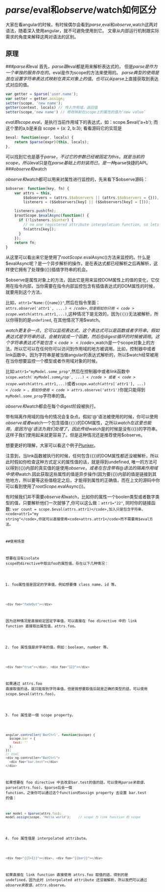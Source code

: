 # $parse/$eval和$observe/$watch如何区分

大家在看angular的时候，有时候偶尔会看到$parse,$eval和$observe,$watch这两对语法，随着深入使用angular，就不可避免使用到它。
文章从内部运行机制跟实际需求的角度来解释这两对语法的区别。

## 原理
###$parse和$eval
首先，$parse跟$eval都是用来解析表达式的， 但是$parse是作为一个单独的服务存在的。$eval是作为scope的方法来使用的。
$parse典型的使用是放在设置字符串表达式映射在真实对象上的值。也可以从$parse上直接获取到表达式对应的值。

```javascript
var getter = $parse('user.name'); 
var setter = getter.assign; 
setter(scope, 'new name');
getter(context, locals) // 传入作用域，返回值
setter(scope,'new name') // 修改映射在scope上的属性的值为‘new value’
```
$eval 即scope.$eval，是执行当前作用域下的表达式，如：scope.$eval('a+b'); 而这个里的a,b是来自 scope = {a: 2, b:3};
看看源码它的实现是
```javascript
$eval: function(expr, locals) {
    return $parse(expr)(this, locals);
},
```
可以找到它也是基于$parse，不过它的参数已经被固定为this，就是当前的scope，所以$eval只是在$parse基础上的封装而已，是一种$parse快捷的API。
###$observe和$watch

$observe和$watch都可以用来对属性进行监控的，先来看下$observe源码：
```javascript
$observe: function(key, fn) {
	var attrs = this,
	    $$observers = (attrs.$$observers || (attrs.$$observers = {})),
	    listeners = ($$observers[key] || ($$observers[key] = []));

	listeners.push(fn);
	$rootScope.$evalAsync(function() {
	  if (!listeners.$$inter) {
	    // no one registered attribute interpolation function, so lets call it manually
	    fn(attrs[key]);
	  }
	});
	return fn;
}
```
从这里可以看出来它是使用了$rootScope.$evalAsync()方法来监控的。什么是$evalAsync呢？是一个异步解析的操作，是在表达式都已经解析之后再解析，这样使它拥有了处理像{{}}插值字符串的机会。

$observe是属性对象上的方法，因此它是用来监控DOM属性上的值的变化，它仅用在指令内部，当你需要在指令内部监控包含有插值表达式的DOM属性的时候，就要用到这个方法，

比如，<code>attr1="Name:{{name}}"</code>,然后在指令里面：<code>attrs.$observe('attr1', ....)</code>,但是假如你只用<code>scope.$watch(attrs.attr1,...)</code>,这种情况下是无效的，因为<code>{{}}</code>无法被解析，所以你得到的是<code>undefined</code>, 在其他情况下用$watch。

$watch更复杂一点，它可以监视表达式，这个表达式可以是函数或者字符串，假如表达式是字符串的话，会被封装成一个函数，然后在digest循环的时候被调用。 这个字符串表达式不能包含<code>{{}}</code>,$watch是一个scope对象上的方法，所以它可以在任何你可以访问到作用域的地方被调用。比如，控制器中或者link函数中。因为字符串是被当做angular的表达式解析的，所以$watch经常被用在当你想要监控一个模型或者作用域对象的时候，

比如:<code>attr1="myModel.some_prop"</code>,然后在控制器中或者link函数中<code>scope.$watch('myModel.some_prop',...)</code>或者<code>scope.$watch(attrs.attr1,...)</code>或者<code>scope.$watch(attrs['attr1'],...)</code>。假如你使用<code>attrs.$observe('attr1')</code>你就只能得到<code>myModel.some_prop</code>字符串的值。

$observe和$watch都会在每个digest阶段被执行。

带有隔离作用域的指令的情况会复杂点。假如'@'语法被使用的时候，你可以使用$observe或者$watch一个包含插值<code>{{}}</code>的DOM属性，之所以$watch在这里也能用，是因为'@'语法为我们处理了{{}}，因此传给$watch是的时候是没有{{}}的字符串。这样子我们使用起来就更容易了。但是这种情况还是推荐使用$observe。

想要更好的理解，大家可以看这个例子<a href="http://plnkr.co/edit/HBha8sVdeCqhJtQghGxw?p=preview">Plunker</a>。

注意到，当link函数被执行的时候，任何包含{{}}的DOM属性都还没被解析，所以此时假如你检查这种方式定义的属性值的话，就是得到undefined, 唯一的方法可以得到{{}}内部的真实值的是使用$observe，或者在包含带有@语法的隔离作用域中使用$watch.因此获取这些属性的值是异步操作(因为要{{}}内部的值是链接到其他地方，所以要等这些值稳定之后，才能得到属性的正确值，而在上文的源码中你可以看到使用了$rootScope.$evalAsync())。

有时候我们并不需要$observe和$watch，比如你的属性一个boolen类型或者数字类型的值，只要解析他们一次就够了,你可以这么做：<code>attr1="22"</code>, 同时你的链接函数: <code>var count = scope.$eval(attrs.attr1)</code>,加入只是包含字符串，<code>attr1="my string"</code>,你就可以直接使用<code>attrs.attr1</code>而不需要用$eval方法。

##使用场景

想要在沒有isolate scope的directive中取出foo的属性值，存在以下几种情况：

1. foo属性值是固定的字串值，例如想要傳 class name，id 等。
```javascript
<div foo="fadeOut"></div>
```
因为这种情况是直接給定固定字串值，可以直接在 foo directive 中的 link function 直接取出属性值，attrs.foo。


2. foo 属性值是非字串的值，例如：boolean, number 等。
```javascript
<div foo="true"></div>, <div foo="123"></div>
```
如果通过 attrs.foo 直接取值的话，就只能取到字符串值，但是我想要取值后就是正确的类型的話，可以使用 scope.$eval(attrs.foo)。

 
3. foo 属性是一個 scope property。
```javascript
angular.controller('BarCtrl', function($scope) {
  $scope.bar = {
    test: ''
  };
});
// html
<div ng-controller="BarCtrl">
  <div foo="bar.test"></div>
</div>
```
如果想要在 foo directive 中去改变bar.test的值的話，可以使用$parse來取值，$parse(attrs.foo)，$parse后会一個 function，之後你可以通过这个function的assign property 去设置 bar.test 的值：
```javascript
var model = $parse(attrs.foo);
model.assign(scope, 'Hello world');    // scope 为 link function 的 scope
```

4. foo 属性值是 interpolated attribute。
```javascript
<div foo="{{1+1}}"></div>, <div foo="{{bar}}"></div>
```
如果直接在 link function 直接使用 attrs.foo 取值的話，得到的是 undefined，因为此时 interpolated attribute 还没被解析，所以我們可以通过 $observe 來取值，attrs.$observe。
